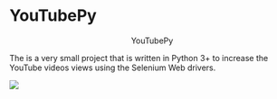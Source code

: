 # YouTubePy
<p align="center"> YouTubePy </p> 
The is a very small project that is written in Python 3+ to increase the YouTube videos views using the Selenium Web drivers.

![](https://github.com/Maheshkrishna/YouTubePy/blob/master/images/download.png)
